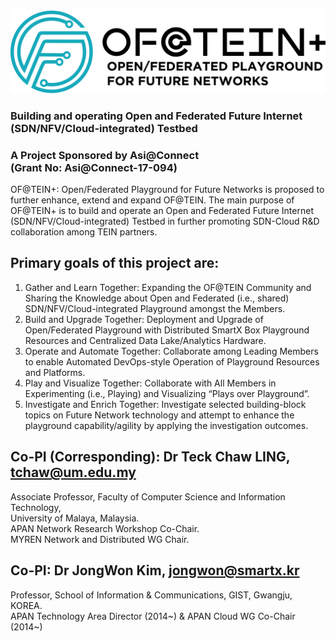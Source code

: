 ![picture](Images/logo2.png)
### Building and operating Open and Federated Future Internet (SDN/NFV/Cloud-integrated) Testbed
### A Project Sponsored by Asi@Connect <br>(Grant No: Asi@Connect-17-094) 

OF@TEIN+: Open/Federated Playground for Future Networks is proposed to further enhance, extend and expand OF@TEIN. The
main purpose of OF@TEIN+ is to build and operate an Open and Federated Future Internet (SDN/NFV/Cloud-integrated) Testbed in further promoting SDN-Cloud R&D collaboration among TEIN partners. 

## Primary goals of this project are:

1. Gather and Learn Together: Expanding the OF@TEIN Community and Sharing the Knowledge about
Open and Federated (i.e., shared) SDN/NFV/Cloud-integrated Playground amongst the Members.
2. Build and Upgrade Together: Deployment and Upgrade of Open/Federated Playground with
Distributed SmartX Box Playground Resources and Centralized Data Lake/Analytics Hardware.
3. Operate and Automate Together: Collaborate among Leading Members to enable Automated
DevOps-style Operation of Playground Resources and Platforms.
4. Play and Visualize Together: Collaborate with All Members in Experimenting (i.e., Playing) and
Visualizing “Plays over Playground”.
5. Investigate and Enrich Together: Investigate selected building-block topics on Future Network
technology and attempt to enhance the playground capability/agility by applying the investigation
outcomes.

## Co-PI (Corresponding): Dr Teck Chaw LING, tchaw@um.edu.my
Associate Professor, Faculty of Computer Science and Information Technology,<br>
University of Malaya, Malaysia.<br>
APAN Network Research Workshop Co-Chair.<br>
MYREN Network and Distributed WG Chair. <br>

## Co-PI: Dr JongWon Kim, jongwon@smartx.kr
Professor, School of Information & Communications, GIST, Gwangju, KOREA.<br>
APAN Technology Area Director (2014~) & APAN Cloud WG Co-Chair (2014~)<br>

